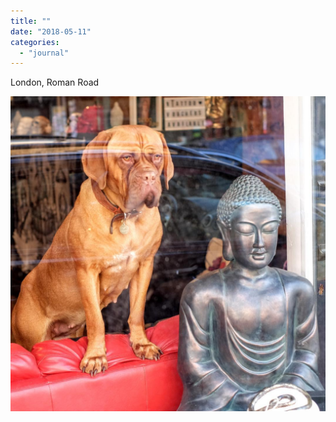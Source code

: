 ```yaml
---
title: ""
date: "2018-05-11"
categories: 
  - "journal"
---
```


London, Roman Road

![](images/9d12133a9a.jpg)
